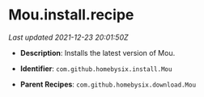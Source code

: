 # Mou.install.recipe

_Last updated 2021-12-23 20:01:50Z_

- **Description**: Installs the latest version of Mou.

- **Identifier**: `com.github.homebysix.install.Mou`

- **Parent Recipes**: `com.github.homebysix.download.Mou`

